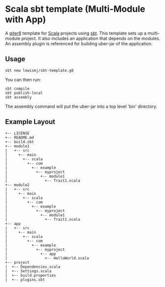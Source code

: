 # Scala sbt template (Multi-Module with App)

A [giter8][1] template for [Scala][2] projects using [sbt][3].
This template sets up a multi-module project. It also includes an application that depends on the modules. 
An assembly plugin is referenced for building uber-jar of the application.

## Usage

```sbt new lewismj/sbt-template.g8```

You can then run:

~~~
sbt compile
sbt publish-local
sbt assembly
~~~

The assembly command will put the uber-jar into a top level 'bin' directory.

## Example Layout

~~~
+-- LICENSE
+-- README.md
+-- build.sbt
+-- module1
|   +-- src
|     +-- main
|       +-- scala
|         +-- com
|           +-- example
|             +-- myproject
|               +-- module1
|                 +-- Trait1.scala
+-- module2
|   +-- src
|     +-- main
|       +-- scala
|         +-- com
|           +-- example
|             +-- myproject
|               +-- module1
|                 +-- Trait1.scala
+-- app
|   +-- src
|     +-- main
|       +-- scala
|         +-- com
|           +-- example
|             +-- myproject
|               +-- app
|                 +-- HelloWorld.scala
+-- project
|  +-- Dependencies.scala
|  +-- Settings.scala
|  +-- build.properties
|  +-- plugins.sbt
~~~

[1]: https://github.com/n8han/giter8
[2]: http://www.scala-lang.org/
[3]: http://github.com/harrah/xsbt/

